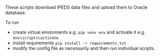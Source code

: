 These scripts download IPEDS data files and upload them to Oracle database.

To run
 - create virtual enviroments e.g. ```pip venv env``` and activate it e.g. ```env\scripts\activate```
 - install requirements ```pip install -r requirements.txt```
 - modify the config file as necessarily and then run individual scripts.